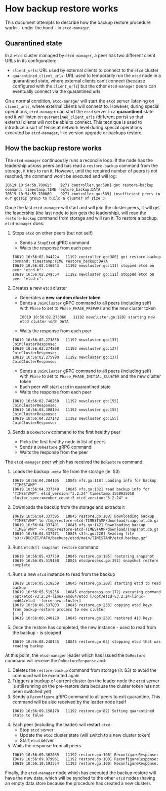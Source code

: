 # How backup restore works

This document attempts to describe how the backup restore procedure works - under the hood - in `etcd-manager`.


## Quarantined state

In a `etcd` cluster managed by `etcd-manager`, a peer has two different client URLs in its configuration:
- `client_urls`: URL used by external clients to connect to the `etcd` cluster
- `quarantined_client_urls`: URL used to temporarily run the `etcd` node in a quarantined state, where external clients can't connect (because configured with the `client_urls`) but the other `etcd-manager` peers can eventually connect via the quarantined urls

On a normal condition, `etcd-manager` will start the `etcd` server listening on `client_urls`, where external clients will connect to. However, during special operations, `etcd-manager` can start the `etcd` server in a **quarantined** state and it will listen on `quarantined_client_urls` (different ports) so that external clients will not be able to connect. This tecnique is used to introduce a sort of fence at network level during special operations executed by `etcd-manager`, like version upgrade or backups restore.


## How the backup restore works

The `etcd-manager` continuously runs a reconcile loop. If the node has the leadership across peers and has read a `restore-backup` command from the storage, it tries to run it. However, until the required number of peers is not reached, the command won't be executed and will log:

```
I0619 10:54:59.700623    9271 controller.go:380] got restore-backup command: timestamp:TIME restore_backup:DATA
I0619 10:54:59.700669    9271 controller.go:389] insufficient peers in our gossip group to build a cluster of size 3
```

Once the last `etcd-manager` will start and will join the cluster peers, it will get the leadership (the last node to join gets the leadership), will read the `restore-backup` command from storage and will run it. To restore a backup, `etcd-manager` does:

1. Stops `etcd` on other peers (but not self)
   - Sends a `StopEtcd` gPRC command
   - Waits the response from each peer
    ```
    I0619 10:56:02.044224   11192 controller.go:380] got restore-backup command: timestamp:TIME restore_backup:DATA
    I0619 10:56:02.146643   11192 newcluster.go:111] stopped etcd on peer "etcd-b":
    I0619 10:56:02.249354   11192 newcluster.go:111] stopped etcd on peer "etcd-c":
    ```

2. Creates a new `etcd` cluster
   - Generates a **new random cluster token**
   - Sends a `JoinCluster` gRPC command to all peers (including self) with `Phase` to set to `Phase_PHASE_PREPARE` and the new cluster token
     ```
     I0619 10:56:02.273360   11192 newcluster.go:120] starting new etcd cluster with DATA
     ```
   - Waits the response from each peer
    ```
    I0619 10:56:02.273850   11192 newcluster.go:137] JoinClusterResponse:
    I0619 10:56:02.274808   11192 newcluster.go:137] JoinClusterResponse:
    I0619 10:56:02.275990   11192 newcluster.go:137] JoinClusterResponse:
    ```
   - Sends a `JoinCluster` gRPC command to all peers (including self) with `Phase` to set to `Phase_PHASE_INITIAL_CLUSTER` and the new cluster token
   - Each peer will start `etcd` in quarantined state
   - Waits the response from each peer
    ```
    I0619 10:56:02.740260   11192 newcluster.go:155] JoinClusterResponse:
    I0619 10:56:03.308194   11192 newcluster.go:155] JoinClusterResponse:
    I0619 10:56:04.227142   11192 newcluster.go:155] JoinClusterResponse:
    ```

3. Sends a `DoRestore` command to the first healthy peer
   - Picks the first healthy node in list of peers
   - Sends a `DoRestore` gRPC command
   - Waits the response from the peer


The `etcd-manager` peer which has received the `DoRestore` command:

1. Loads the backup `.meta` file from the storage (ie. S3)
    ```
    I0619 10:56:04.284105   10845 vfs.go:118] Loading info for backup "TIMESTAMP"
    I0619 10:56:04.337348   10845 vfs.go:132] read backup info for "TIMESTAMP": etcd_version:"3.2.24" timestamp:1560935018 cluster_spec:<member_count:3 etcd_version:"3.2.24" >
    ```
2. Downloads the backup from the storage and extracts it
    ```
    I0619 10:56:04.337395   10845 restore.go:108] Downloading backup "TIMESTAMP" to /tmp/restore-etcd-TIMESTAMP/download/snapshot.db.gz
    I0619 10:56:04.337401   10845 vfs.go:142] Downloading backup "TIMESTAMP" -> /tmp/restore-etcd-TIMESTAMP/download/snapshot.db.gz
    I0619 10:56:04.337471   10845 s3fs.go:220] Reading file "s3://BUCKET/PATH/backups/etcd/main/TIMESTAMP/etcd.backup.gz"
    ```
3. Runs `etcdctl snapshot restore` command
    ```
    I0619 10:56:05.437759   10845 restore.go:195] restoring snapshot
    I0619 10:56:05.519188   10845 etcdprocess.go:392] snapshot restore complete
    ```
4. Runs a new `etcd` instance to read from the backup
    ```
    I0619 10:56:05.519239   10845 restore.go:208] starting etcd to read backup
    I0619 10:56:05.519256   10845 etcdprocess.go:172] executing command /opt/etcd-v3.2.24-linux-amd64/etcd [/opt/etcd-v3.2.24-linux-amd64/etcd --force-new-cluster]
    I0619 10:56:06.537803   10845 restore.go:233] copying etcd keys from backup-restore process to new cluster
    [...]
    I0619 10:56:08.240120   10845 restore.go:238] restored 413 keys
    ```
5. Once the restore has completed, the new instance - used to read from the backup - is stopped
    ```
    I0619 10:56:08.240145   10845 restore.go:65] stopping etcd that was reading backup
    ```

At this point, the `etcd-manager` leader which has issued the `DoRestore` command will receive the `DoRestoreResponse` and:
1. Deletes the `restore-backup` command from storage (ir. S3) to avoid the command will be executed again
2. Triggers a buckup of current cluster (on the leader node the `etcd` server is still running on the pre-restore data because the cluster token has not been switched yet)
3. Sends a `Reconfigure` gRPC command to all peers to exit quarantine. This command will be also received by the leader node itself
    ```
    I0619 10:56:09.158178   11192 restore.go:82] Setting quarantined state to false
    ```
4. Each peer (including the leader) will restart `etcd`:
    - Stop `etcd` server
    - Update the `etcd` cluster state (will switch to a new cluster token)
    - Start `etcd` server
5. Waits the response from all peers
    ```
    I0619 10:56:09.362085   11192 restore.go:100] ReconfigureResponse:
    I0619 10:56:09.879961   11192 restore.go:100] ReconfigureResponse:
    I0619 10:56:10.193554   11192 restore.go:100] ReconfigureResponse:
    ```

Finally, the `etcd-manager` node which has executed the backup restore will have the new data, which will be synched to the other `etcd` nodes (having an empty data store because the procedure has created a new cluster).
